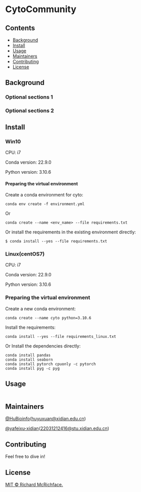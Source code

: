 # CytoCommunity

## Contents

- [Background](#background)
- [Install](#install)
- [Usage](#usage)
- [Maintainers](#maintainers)
- [Contributing](#contributing)
- [License](#license)

## Background

### Optional sections 1


### Optional sections 2


## Install

### Win10

CPU: i7

Conda version: 22.9.0

Python version: 3.10.6

#### Preparing the virtual environment 

Create a conda environment for cyto:

```
conda env create -f environment.yml
```

Or

```
conda create --name <env_name> --file requirements.txt
```

Or install the requirements in the existing environment directly:

```
$ conda install --yes --file requirements.txt
```
### Linux(centOS7)

CPU: i7

Conda version: 22.9.0

Python version: 3.10.6

### Preparing the virtual environment 

Create a new conda environment:

```
conda create --name cyto python=3.10.6
```

Install the requirements:

```
conda install --yes --file requirements_linux.txt
```

Or Install the dependencies directly:

```
conda install pandas
conda install seaborn
conda install pytorch cpuonly -c pytorch
conda install pyg -c pyg
```

## Usage

```
```

## Maintainers

[@HuBioinfo](https://github.com/huBioinfo)(huyuxuan@xidian.edu.cn)

[@yafeixu-xidian](https://github.com/yafeixu-xidian)(22031212416@stu.xidian.edu.cn)

## Contributing

Feel free to dive in!

## License

[MIT © Richard McRichface.](../LICENSE)
